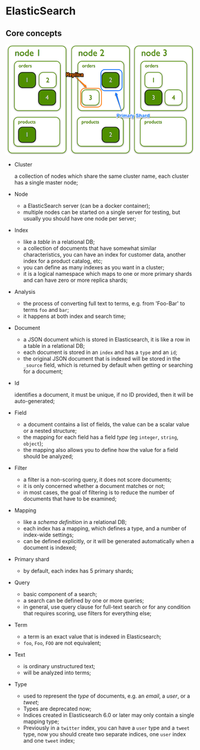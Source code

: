 ElasticSearch
==============

## Core concepts

![Elasticsearch storage structure](images/elasticsearch_storage_structure.png)

* Cluster 
    
    a collection of nodes which share the same cluster name, each cluster has a single master node;

* Node

    * a ElasticSearch server (can be a docker container);
    * multiple nodes can be started on a single server for testing, but usually you should have one node per server;

* Index

    * like a *table* in a relational DB;
    * a collection of documents that have somewhat similar characteristics, you can have an index for customer data, another index for a product catalog, etc;
    * you can define as many indexes as you want in a cluster;
    * it is a logical namespace which maps to one or more primary shards and can have zero or more replica shards;
        
* Analysis

    * the process of converting full text to terms, e.g. from 'Foo-Bar' to terms `foo` and `bar`;
    * it happens at both index and search time;

* Document

    * a JSON document which is stored in Elasticsearch, it is like a row in a table in a relational DB;
    * each document is stored in an `index` and has a `type` and an `id`;
    * the original JSON document that is indexed will be stored in the `_source` field, which is returned by default when getting or searching for a document;

* Id

    identifies a document, it must be unique, if no ID provided, then it will be auto-generated;

* Field

    * a document contains a list of fields, the value can be a scalar value or a nested structure; 
    * the mapping for each field has a field *type* (eg `integer`, `string`, `object`);
    * the mapping also allows you to define how the value for a field should be analyzed;

* Filter

    * a filter is a non-scoring query, it does not score documents;
    * it is only concerned whether a document matches or not;
    * in most cases, the goal of filtering is to reduce the number of documents that have to be examined;

* Mapping

    * like a *schema definition* in a relational DB;
    * each index has a mapping, which defines a type, and a number of index-wide settings;
    * can be defined explicitly, or it will be generated automatically when a document is indexed;

* Primary shard

    * by default, each index has 5 primary shards;

* Query

    * basic component of a search;
    * a search can be defined by one or more queries;
    * in general, use query clause for full-text search or for any condition that requires scoring, use filters for everything else;

* Term

    * a term is an exact value that is indexed in Elasticsearch;
    * `foo`, `Foo`, `FOO` are not equivalent;

* Text

    * is ordinary unstructured text;
    * will be analyzed into terms;

* Type

    * used to represent the *type* of documents, e.g. an *email*, a *user*, or a *tweet*;
    * Types are deprecated now;
    * Indices created in Elasticsearch 6.0 or later may only contain a single mapping type;
    * Previously in a `twitter` index, you can have a `user` type and a `tweet` type, now you should create two separate indices, one `user` index and one `tweet` index;








    






